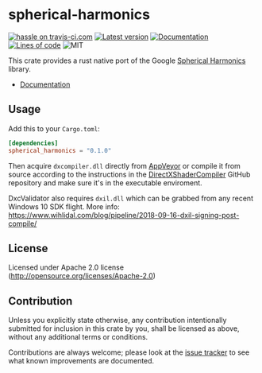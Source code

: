 spherical-harmonics
========
[![hassle on travis-ci.com](https://travis-ci.com/Jasper-Bekkers/spherical-harmonics.svg?branch=master)](https://travis-ci.com/Jasper-Bekkers/spherical-harmonics)
[![Latest version](https://img.shields.io/crates/v/spherical-harmonics.svg)](https://crates.io/crates/spherical-harmonics)
[![Documentation](https://docs.rs/spherical-harmonics/badge.svg)](https://docs.rs/spherical-harmonics)
[![Lines of code](https://tokei.rs/b1/github/Jasper-Bekkers/spherical-harmonics)](https://github.com/Jasper-Bekkers/spherical-harmonics)
![MIT](https://img.shields.io/badge/license-MIT-blue.svg)

This crate provides a rust native port of the Google [Spherical Harmonics](https://github.com/google/spherical-harmonics) library.

- [Documentation](https://docs.rs/spherical-harmonics)

## Usage

Add this to your `Cargo.toml`:

```toml
[dependencies]
spherical_harmonics = "0.1.0"
```

Then acquire `dxcompiler.dll` directly from [AppVeyor](https://ci.appveyor.com/project/antiagainst/directxshadercompiler/branch/master/artifacts) or compile it from source according to the instructions in the [DirectXShaderCompiler](https://github.com/Microsoft/DirectXShaderCompiler) GitHub repository and make sure it's in the executable enviroment.

DxcValidator also requires `dxil.dll` which can be grabbed from any recent Windows 10 SDK flight.
More info: https://www.wihlidal.com/blog/pipeline/2018-09-16-dxil-signing-post-compile/

## License

Licensed under Apache 2.0 license (http://opensource.org/licenses/Apache-2.0)

## Contribution

Unless you explicitly state otherwise, any contribution intentionally submitted
for inclusion in this crate by you, shall be licensed as above, without any additional terms or conditions.

Contributions are always welcome; please look at the [issue tracker](https://github.com/Jasper-Bekkers/spherical-harmonics/issues) to see what known improvements are documented.
